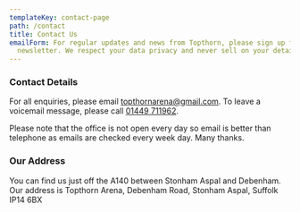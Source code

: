 ```yaml
---
templateKey: contact-page
path: /contact
title: Contact Us
emailForm: For regular updates and news from Topthorn, please sign up for our
  newsletter. We respect your data privacy and never sell on your details.
---
```

### Contact Details

For all enquiries, please email [topthornarena@gmail.com](mailto:topthornarena@gmail.com). To leave a voicemail message, please call [01449 711962](tel:01449711962).

Please note that the office is not open every day so email is better than telephone as emails are checked every week day.  Many thanks.

### Our Address

You can find us just off the A140 between Stonham Aspal and Debenham. Our address is Topthorn Arena, Debenham Road, Stonham Aspal, Suffolk IP14 6BX